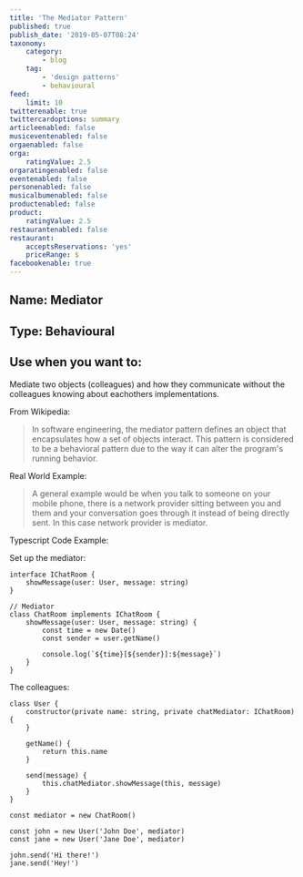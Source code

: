 ```yaml
---
title: 'The Mediator Pattern'
published: true
publish_date: '2019-05-07T08:24'
taxonomy:
    category:
        - blog
    tag:
        - 'design patterns'
        - behavioural
feed:
    limit: 10
twitterenable: true
twittercardoptions: summary
articleenabled: false
musiceventenabled: false
orgaenabled: false
orga:
    ratingValue: 2.5
orgaratingenabled: false
eventenabled: false
personenabled: false
musicalbumenabled: false
productenabled: false
product:
    ratingValue: 2.5
restaurantenabled: false
restaurant:
    acceptsReservations: 'yes'
    priceRange: $
facebookenable: true
---
```


## Name: Mediator

## Type: Behavioural

## Use when you want to:

Mediate two objects (colleagues) and how they communicate without the colleagues knowing about eachothers implementations.

From Wikipedia:

> In software engineering, the mediator pattern defines an object that encapsulates how a set of objects interact. This pattern is considered to be a behavioral pattern due to the way it can alter the program's running behavior.

Real World Example:

> A general example would be when you talk to someone on your mobile phone, there is a network provider sitting between you and them and your conversation goes through it instead of being directly sent. In this case network provider is mediator.

Typescript Code Example:


Set up the mediator:

```
interface IChatRoom { 
    showMessage(user: User, message: string)
}

// Mediator
class ChatRoom implements IChatRoom {
    showMessage(user: User, message: string) {
        const time = new Date()
        const sender = user.getName()

        console.log(`${time}[${sender}]:${message}`)
    }
}
```

The colleagues:

```
class User {
    constructor(private name: string, private chatMediator: IChatRoom) {
    }
    
    getName() {
        return this.name
    }
    
    send(message) {
        this.chatMediator.showMessage(this, message)
    }
}

const mediator = new ChatRoom()

const john = new User('John Doe', mediator)
const jane = new User('Jane Doe', mediator)

john.send('Hi there!')
jane.send('Hey!')
```
<script async src="//jsfiddle.net/harps116/9bj7xyuh/10/embed/js/"></script>